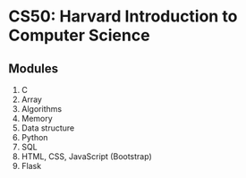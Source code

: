 # CS50: Harvard Introduction to Computer Science
## Modules
1. C
2. Array
3. Algorithms
4. Memory
5. Data structure
6. Python
7. SQL
8. HTML, CSS, JavaScript (Bootstrap)
9. Flask
